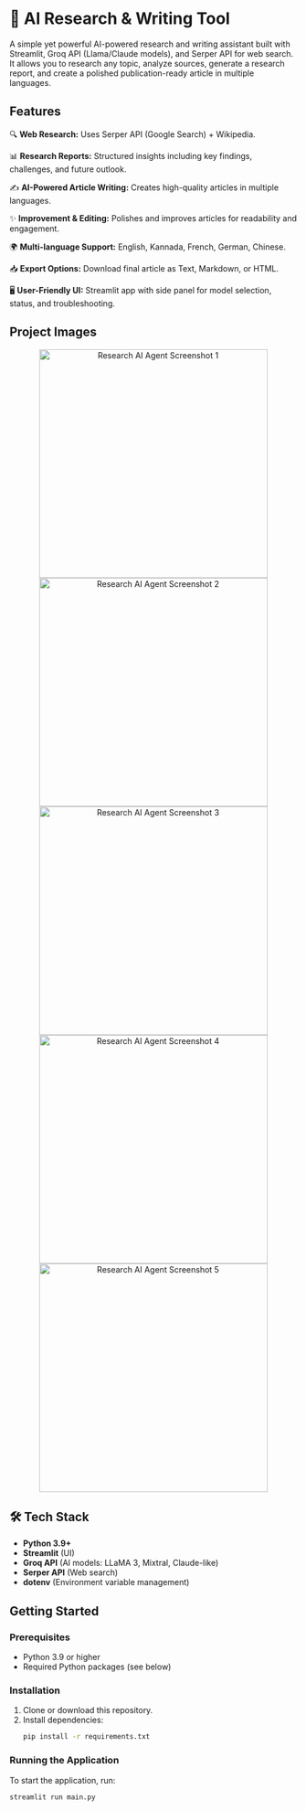 
# 🧠 AI Research & Writing Tool

A simple yet powerful AI-powered research and writing assistant built with Streamlit, Groq API (Llama/Claude models), and Serper API for web search.
It allows you to research any topic, analyze sources, generate a research report, and create a polished publication-ready article in multiple languages.


## Features

🔍 **Web Research:** Uses Serper API (Google Search) + Wikipedia.

📊 **Research Reports:** Structured insights including key findings, challenges, and future outlook.

✍️ **AI-Powered Article Writing:** Creates high-quality articles in multiple languages.

✨ **Improvement & Editing:** Polishes and improves articles for readability and engagement.

🌍 **Multi-language Support:** English, Kannada, French, German, Chinese.

📥 **Export Options:** Download final article as Text, Markdown, or HTML.

🖥️ **User-Friendly UI:** Streamlit app with side panel for model selection, status, and troubleshooting.


## Project Images

<p align="center">
  <img src="Research ai agent1.png" alt="Research AI Agent Screenshot 1" width="400"/>
  <img src="Research ai agent2.png" alt="Research AI Agent Screenshot 2" width="400"/>
  <img src="Research ai agent3.png" alt="Research AI Agent Screenshot 3" width="400"/>
  <img src="Research ai agent4.png" alt="Research AI Agent Screenshot 4" width="400"/>
  <img src="Research ai agen5.png" alt="Research AI Agent Screenshot 5" width="400"/>
</p>

## 🛠️ Tech Stack

- **Python 3.9+**
- **Streamlit** (UI)
- **Groq API** (AI models: LLaMA 3, Mixtral, Claude-like)
- **Serper API** (Web search)
- **dotenv** (Environment variable management)

## Getting Started

### Prerequisites
- Python 3.9 or higher
- Required Python packages (see below)


### Installation
1. Clone or download this repository.
2. Install dependencies:
   ```bash
   pip install -r requirements.txt
   ```

### Running the Application
To start the application, run:
```bash
streamlit run main.py
```


